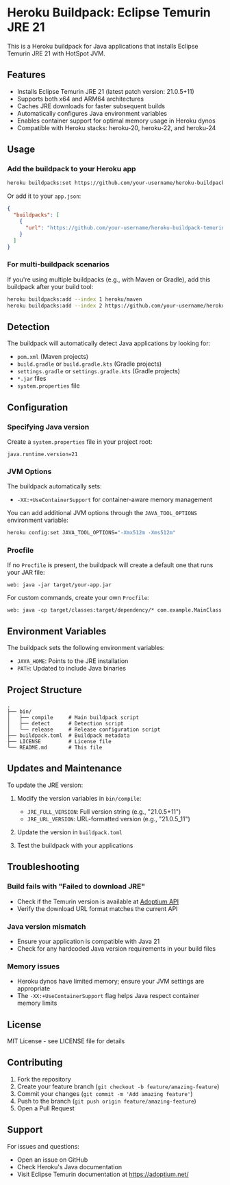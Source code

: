 # Heroku Buildpack: Eclipse Temurin JRE 21

This is a Heroku buildpack for Java applications that installs Eclipse Temurin JRE 21 with HotSpot JVM.

## Features

- Installs Eclipse Temurin JRE 21 (latest patch version: 21.0.5+11)
- Supports both x64 and ARM64 architectures
- Caches JRE downloads for faster subsequent builds
- Automatically configures Java environment variables
- Enables container support for optimal memory usage in Heroku dynos
- Compatible with Heroku stacks: heroku-20, heroku-22, and heroku-24

## Usage

### Add the buildpack to your Heroku app

```bash
heroku buildpacks:set https://github.com/your-username/heroku-buildpack-temurin-jre21.git
```

Or add it to your `app.json`:

```json
{
  "buildpacks": [
    {
      "url": "https://github.com/your-username/heroku-buildpack-temurin-jre21.git"
    }
  ]
}
```

### For multi-buildpack scenarios

If you're using multiple buildpacks (e.g., with Maven or Gradle), add this buildpack after your build tool:

```bash
heroku buildpacks:add --index 1 heroku/maven
heroku buildpacks:add --index 2 https://github.com/your-username/heroku-buildpack-temurin-jre21.git
```

## Detection

The buildpack will automatically detect Java applications by looking for:

- `pom.xml` (Maven projects)
- `build.gradle` or `build.gradle.kts` (Gradle projects)
- `settings.gradle` or `settings.gradle.kts` (Gradle projects)
- `*.jar` files
- `system.properties` file

## Configuration

### Specifying Java version

Create a `system.properties` file in your project root:

```properties
java.runtime.version=21
```

### JVM Options

The buildpack automatically sets:
- `-XX:+UseContainerSupport` for container-aware memory management

You can add additional JVM options through the `JAVA_TOOL_OPTIONS` environment variable:

```bash
heroku config:set JAVA_TOOL_OPTIONS="-Xmx512m -Xms512m"
```

### Procfile

If no `Procfile` is present, the buildpack will create a default one that runs your JAR file:

```
web: java -jar target/your-app.jar
```

For custom commands, create your own `Procfile`:

```
web: java -cp target/classes:target/dependency/* com.example.MainClass
```

## Environment Variables

The buildpack sets the following environment variables:

- `JAVA_HOME`: Points to the JRE installation
- `PATH`: Updated to include Java binaries

## Project Structure

```
.
├── bin/
│   ├── compile     # Main buildpack script
│   ├── detect      # Detection script
│   └── release     # Release configuration script
├── buildpack.toml  # Buildpack metadata
├── LICENSE         # License file
└── README.md       # This file
```

## Updates and Maintenance

To update the JRE version:

1. Modify the version variables in `bin/compile`:
   - `JRE_FULL_VERSION`: Full version string (e.g., "21.0.5+11")
   - `JRE_URL_VERSION`: URL-formatted version (e.g., "21.0.5_11")

2. Update the version in `buildpack.toml`

3. Test the buildpack with your applications

## Troubleshooting

### Build fails with "Failed to download JRE"

- Check if the Temurin version is available at [Adoptium API](https://api.adoptium.net/v3/info/available_releases)
- Verify the download URL format matches the current API

### Java version mismatch

- Ensure your application is compatible with Java 21
- Check for any hardcoded Java version requirements in your build files

### Memory issues

- Heroku dynos have limited memory; ensure your JVM settings are appropriate
- The `-XX:+UseContainerSupport` flag helps Java respect container memory limits

## License

MIT License - see LICENSE file for details

## Contributing

1. Fork the repository
2. Create your feature branch (`git checkout -b feature/amazing-feature`)
3. Commit your changes (`git commit -m 'Add amazing feature'`)
4. Push to the branch (`git push origin feature/amazing-feature`)
5. Open a Pull Request

## Support

For issues and questions:
- Open an issue on GitHub
- Check Heroku's Java documentation
- Visit Eclipse Temurin documentation at https://adoptium.net/

